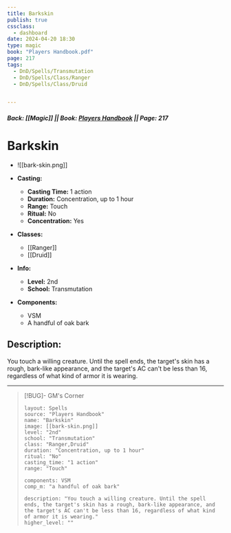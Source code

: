 ```yaml
---
title: Barkskin
publish: true
cssclass:
  - dashboard
date: 2024-04-20 18:30
type: magic
book: "Players Handbook.pdf"
page: 217
tags:
  - DnD/Spells/Transmutation
  - DnD/Spells/Class/Ranger
  - DnD/Spells/Class/Druid


---
```


##### Back: [[Magic]] || Book: [Players Handbook](https://drive.google.com/drive/folders/1O5bhpYizcIT5xxAoLOuzCRht_PVS7VSG?usp=sharing) || Page: 217

# Barkskin
- ![[bark-skin.png]]
- **Casting:**
    - **Casting Time:** 1 action
    - **Duration:** Concentration, up to 1 hour
    - **Range:** Touch
    - **Ritual:** No
    - **Concentration:** Yes
- **Classes:**
    - [[Ranger]]
    - [[Druid]]

- **Info:**
    - **Level:** 2nd
    - **School:** Transmutation
- **Components:**
    - VSM
    - A handful of oak bark

## Description:
You touch a willing creature. Until the spell ends, the target's skin has a rough, bark-like appearance, and the target's AC can't be less than 16, regardless of what kind of armor it is wearing.



---

> [!BUG]- GM's Corner
>
> ```statblock
> layout: Spells
> source: "Players Handbook"
> name: "Barkskin"
> image: [[bark-skin.png]]
> level: "2nd"
> school: "Transmutation"
> class: "Ranger,Druid"
> duration: "Concentration, up to 1 hour"
> ritual: "No"
> casting_time: "1 action"
> range: "Touch"
>
> components: VSM
> comp_m: "a handful of oak bark"
>
> description: "You touch a willing creature. Until the spell ends, the target's skin has a rough, bark-like appearance, and the target's AC can't be less than 16, regardless of what kind of armor it is wearing."
> higher_level: ""
> ```
